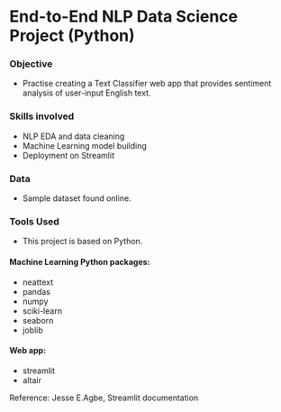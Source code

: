 # End-to-End NLP Data Science Project (Python)

### Objective
- Practise creating a Text Classifier web app that provides sentiment analysis of user-input English text.

### Skills involved
- NLP EDA and data cleaning
- Machine Learning model building
- Deployment on Streamlit

### Data
- Sample dataset found online.

### Tools Used
- This project is based on Python.

#### Machine Learning Python packages:
- neattext
- pandas
- numpy
- sciki-learn
- seaborn
- joblib

#### Web app:
- streamlit
- altair


Reference: Jesse E.Agbe, Streamlit documentation
